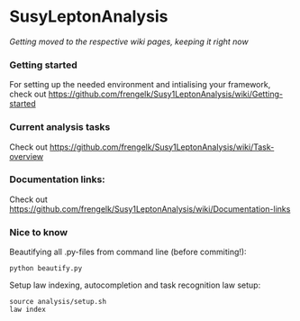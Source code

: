 # SusyLeptonAnalysis

*Getting moved to the respective wiki pages, keeping it right now*

### Getting started

For setting up the needed environment and intialising your framework, check out https://github.com/frengelk/Susy1LeptonAnalysis/wiki/Getting-started


### Current analysis tasks

Check out https://github.com/frengelk/Susy1LeptonAnalysis/wiki/Task-overview

### Documentation links:

Check out https://github.com/frengelk/Susy1LeptonAnalysis/wiki/Documentation-links

### Nice to know

Beautifying all .py-files from command line (before commiting!): 
```shell
python beautify.py
```

Setup law indexing, autocompletion and task recognition
law setup: 
```shell
source analysis/setup.sh
law index 
```
